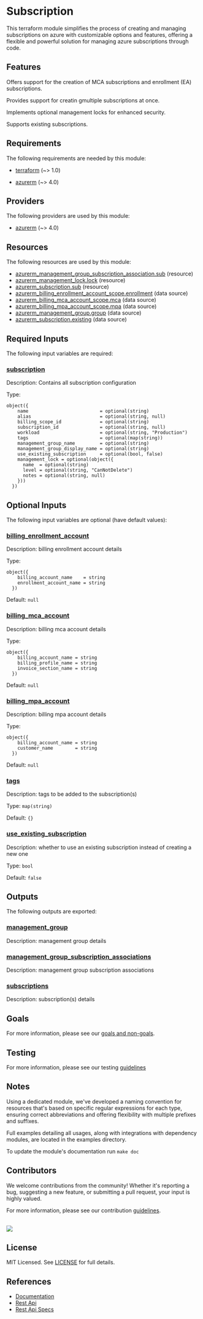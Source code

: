 # Subscription

This terraform module simplifies the process of creating and managing subscriptions on azure with customizable options and features, offering a flexible and powerful solution for managing azure subscriptions through code.

## Features

Offers support for the creation of MCA subscriptions and enrollment (EA) subscriptions.

Provides support for creatin gmultiple subscriptions at once.

Implements optional management locks for enhanced security.

Supports existing subscriptions.

<!-- BEGIN_TF_DOCS -->
## Requirements

The following requirements are needed by this module:

- <a name="requirement_terraform"></a> [terraform](#requirement\_terraform) (~> 1.0)

- <a name="requirement_azurerm"></a> [azurerm](#requirement\_azurerm) (~> 4.0)

## Providers

The following providers are used by this module:

- <a name="provider_azurerm"></a> [azurerm](#provider\_azurerm) (~> 4.0)

## Resources

The following resources are used by this module:

- [azurerm_management_group_subscription_association.sub](https://registry.terraform.io/providers/hashicorp/azurerm/latest/docs/resources/management_group_subscription_association) (resource)
- [azurerm_management_lock.lock](https://registry.terraform.io/providers/hashicorp/azurerm/latest/docs/resources/management_lock) (resource)
- [azurerm_subscription.sub](https://registry.terraform.io/providers/hashicorp/azurerm/latest/docs/resources/subscription) (resource)
- [azurerm_billing_enrollment_account_scope.enrollment](https://registry.terraform.io/providers/hashicorp/azurerm/latest/docs/data-sources/billing_enrollment_account_scope) (data source)
- [azurerm_billing_mca_account_scope.mca](https://registry.terraform.io/providers/hashicorp/azurerm/latest/docs/data-sources/billing_mca_account_scope) (data source)
- [azurerm_billing_mpa_account_scope.mpa](https://registry.terraform.io/providers/hashicorp/azurerm/latest/docs/data-sources/billing_mpa_account_scope) (data source)
- [azurerm_management_group.group](https://registry.terraform.io/providers/hashicorp/azurerm/latest/docs/data-sources/management_group) (data source)
- [azurerm_subscription.existing](https://registry.terraform.io/providers/hashicorp/azurerm/latest/docs/data-sources/subscription) (data source)

## Required Inputs

The following input variables are required:

### <a name="input_subscription"></a> [subscription](#input\_subscription)

Description: Contains all subscription configuration

Type:

```hcl
object({
    name                          = optional(string)
    alias                         = optional(string, null)
    billing_scope_id              = optional(string)
    subscription_id               = optional(string, null)
    workload                      = optional(string, "Production")
    tags                          = optional(map(string))
    management_group_name         = optional(string)
    management_group_display_name = optional(string)
    use_existing_subscription     = optional(bool, false)
    management_lock = optional(object({
      name  = optional(string)
      level = optional(string, "CanNotDelete")
      notes = optional(string, null)
    }))
  })
```

## Optional Inputs

The following input variables are optional (have default values):

### <a name="input_billing_enrollment_account"></a> [billing\_enrollment\_account](#input\_billing\_enrollment\_account)

Description: billing enrollment account details

Type:

```hcl
object({
    billing_account_name    = string
    enrollment_account_name = string
  })
```

Default: `null`

### <a name="input_billing_mca_account"></a> [billing\_mca\_account](#input\_billing\_mca\_account)

Description: billing mca account details

Type:

```hcl
object({
    billing_account_name = string
    billing_profile_name = string
    invoice_section_name = string
  })
```

Default: `null`

### <a name="input_billing_mpa_account"></a> [billing\_mpa\_account](#input\_billing\_mpa\_account)

Description: billing mpa account details

Type:

```hcl
object({
    billing_account_name = string
    customer_name        = string
  })
```

Default: `null`

### <a name="input_tags"></a> [tags](#input\_tags)

Description: tags to be added to the subscription(s)

Type: `map(string)`

Default: `{}`

### <a name="input_use_existing_subscription"></a> [use\_existing\_subscription](#input\_use\_existing\_subscription)

Description: whether to use an existing subscription instead of creating a new one

Type: `bool`

Default: `false`

## Outputs

The following outputs are exported:

### <a name="output_management_group"></a> [management\_group](#output\_management\_group)

Description: management group details

### <a name="output_management_group_subscription_associations"></a> [management\_group\_subscription\_associations](#output\_management\_group\_subscription\_associations)

Description: management group subscription associations

### <a name="output_subscriptions"></a> [subscriptions](#output\_subscriptions)

Description: subscription(s) details
<!-- END_TF_DOCS -->

## Goals

For more information, please see our [goals and non-goals](./GOALS.md).

## Testing

For more information, please see our testing [guidelines](./TESTING.md)

## Notes

Using a dedicated module, we've developed a naming convention for resources that's based on specific regular expressions for each type, ensuring correct abbreviations and offering flexibility with multiple prefixes and suffixes.

Full examples detailing all usages, along with integrations with dependency modules, are located in the examples directory.

To update the module's documentation run `make doc`

## Contributors

We welcome contributions from the community! Whether it's reporting a bug, suggesting a new feature, or submitting a pull request, your input is highly valued.

For more information, please see our contribution [guidelines](./CONTRIBUTING.md). <br><br>

<a href="https://github.com/cloudnationhq/terraform-azure-sub/graphs/contributors">
  <img src="https://contrib.rocks/image?repo=cloudnationhq/terraform-azure-sub" />
</a>

## License

MIT Licensed. See [LICENSE](https://github.com/cloudnationhq/terraform-azure-sub/blob/main/LICENSE) for full details.

## References

- [Documentation](https://learn.microsoft.com/en-us/azure/cloud-adoption-framework/ready/landing-zone/design-area/resource-org-subscriptions)
- [Rest Api](https://learn.microsoft.com/en-us/rest/api/subscription)
- [Rest Api Specs](https://github.com/Azure/azure-rest-api-specs/tree/1f449b5a17448f05ce1cd914f8ed75a0b568d130/specification/subscription/resource-manager)
